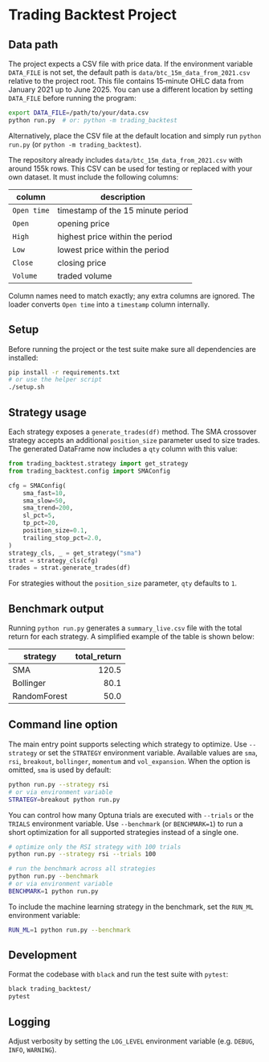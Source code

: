 # Trading Backtest Project

## Data path

The project expects a CSV file with price data. If the environment variable
`DATA_FILE` is not set, the default path is
`data/btc_15m_data_from_2021.csv` relative to the project root. This file
contains 15‑minute OHLC data from January&nbsp;2021 up to June&nbsp;2025. You can use a
different location by setting `DATA_FILE` before running the program:

```bash
export DATA_FILE=/path/to/your/data.csv
python run.py  # or: python -m trading_backtest
```

Alternatively, place the CSV file at the default location and simply run
`python run.py` (or `python -m trading_backtest`).

The repository already includes `data/btc_15m_data_from_2021.csv` with around
155k rows. This CSV can be used for testing or replaced with your own dataset.
It must include the following columns:

| column     | description                            |
|----------- |----------------------------------------|
| `Open time`| timestamp of the 15 minute period       |
| `Open`     | opening price                          |
| `High`     | highest price within the period        |
| `Low`      | lowest price within the period         |
| `Close`    | closing price                          |
| `Volume`   | traded volume                          |

Column names need to match exactly; any extra columns are ignored. The loader
converts `Open time` into a `timestamp` column internally.

## Setup

Before running the project or the test suite make sure all dependencies are
installed:

```bash
pip install -r requirements.txt
# or use the helper script
./setup.sh
```

## Strategy usage

Each strategy exposes a `generate_trades(df)` method. The SMA crossover strategy
accepts an additional `position_size` parameter used to size trades. The
generated DataFrame now includes a `qty` column with this value:

```python
from trading_backtest.strategy import get_strategy
from trading_backtest.config import SMAConfig

cfg = SMAConfig(
    sma_fast=10,
    sma_slow=50,
    sma_trend=200,
    sl_pct=5,
    tp_pct=20,
    position_size=0.1,
    trailing_stop_pct=2.0,
)
strategy_cls, _ = get_strategy("sma")
strat = strategy_cls(cfg)
trades = strat.generate_trades(df)
```

For strategies without the `position_size` parameter, `qty` defaults to `1`.


## Benchmark output

Running `python run.py` generates a `summary_live.csv` file with the total return
for each strategy. A simplified example of the table is shown below:

| strategy      | total_return |
|---------------|-------------:|
| SMA           | 120.5        |
| Bollinger     | 80.1         |
| RandomForest  | 50.0         |

## Command line option

The main entry point supports selecting which strategy to optimize. Use
`--strategy` or set the `STRATEGY` environment variable. Available values are
`sma`, `rsi`, `breakout`, `bollinger`, `momentum` and `vol_expansion`. When the
option is omitted, `sma` is used by default:

```bash
python run.py --strategy rsi
# or via environment variable
STRATEGY=breakout python run.py
```

You can control how many Optuna trials are executed with `--trials` or the
`TRIALS` environment variable. Use `--benchmark` (or `BENCHMARK=1`) to run a
short optimization for all supported strategies instead of a single one.

```bash
# optimize only the RSI strategy with 100 trials
python run.py --strategy rsi --trials 100

# run the benchmark across all strategies
python run.py --benchmark
# or via environment variable
BENCHMARK=1 python run.py
```

To include the machine learning strategy in the benchmark, set the
`RUN_ML` environment variable:

```bash
RUN_ML=1 python run.py --benchmark
```

## Development

Format the codebase with `black` and run the test suite with `pytest`:

```bash
black trading_backtest/
pytest
```

## Logging

Adjust verbosity by setting the `LOG_LEVEL` environment variable (e.g. `DEBUG`,
`INFO`, `WARNING`).


